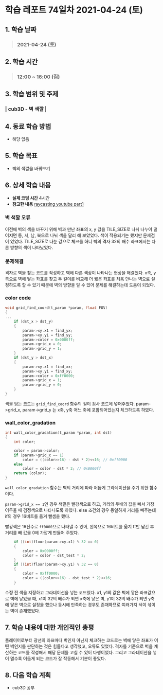 # 학습 레포트 74일차 2021-04-24 (토)

## 1. 학습 날짜
> ### 2021-04-24 (토)

## 2. 학습 시간
> ### 12:00 ~ 16:00 (집)

## 3. 학습 범위 및 주제
### | cub3D - 벽 색깔 |

## 4. 동료 학습 방법
- 해당 없음

## 5. 학습 목표
- 벽의 색깔을 바꿔보기

## 6. 상세 학습 내용
- **실제 코딩 시간** 4시간
- **참고한 내용** [raycasting youtube part1](https://www.youtube.com/watch?v=gYRrGTC7GtA&ab_channel=3DSage)

### 벽 색깔 오류

이전에 벽의 색을 바꾸기 위해 벽과 만난 좌표의 x, y 값을 TILE_SIZE로 나눠 나누어 떨어지면 동, 서, 남, 북으로 나눠 색을 달리 해 보았었다. 색이 적용되기는 했지만 문제점이 있었다. TILE_SIZE로 나눈 값으로 체크를 하니 벽의 격자 32의 배수 좌표에서는 다른 방향의 색이 나타났었다.

### 문제해결

격자로 벽을 찾는 코드를 작성하고 벽에 다른 색상이 나타나는 현상을 해결했다. x축, y축으로 벽에 닿는 좌표를 찾고 두 길이를 비교해 더 짧은 좌표를 처음 만나는 벽으로 설정하도록 할 수 있기 때문에 벽의 방향을 알 수 있어 문제를 해결하는데 도움이 되었다.

### color code

```c
void grid_find_coord(t_param *param, float FOV)
{
...
	if (dst_x > dst_y)
	{
		param->xy.x1 = find_yx;
		param->xy.y1 = find_yy;
		param->color = 0x0000ff;
		param->grid_x = 0;
		param->grid_y = 1;
	}
	if (dst_y > dst_x)
	{
		param->xy.x1 = find_xx;
		param->xy.y1 = find_xy;
		param->color = 0xff0000;
		param->grid_x = 1;
		param->grid_y = 0;
	}
}
```
색을 담는 코드는 `grid_find_coord` 함수의 길이 검사 코드에 넣어주었다. param->grid_x, param->grid_y 는 x축, y축 어느 축에 포함되어있는지 체크하도록 하였다.

### wall_color_gradation

```c
int wall_color_gradation(t_param *param, int dst)
{
	int color;

	color = param->color;
	if (param->grid_x == 1)
		color = ((color>>16) - dst * 2)<<16; // 0xff0000
	else
		color = color - dst * 2; // 0x0000ff
	return (color);
}
```

`wall_color_gradation` 함수는 벽의 거리에 따라 어둡게 그라데이션을 주기 위한 함수이다.

`param->grid_x == 1`인 경우 색깔은 빨강색으로 하고, 거리의 두배의 값을 빼서 가장 어두울 때 검정색으로 나타나도록 하였다. else 조건의 경우 동일하게 거리를 빼주는데 if의 경우 16비트를 옮겨 뺄셈을 했다.

빨강색은 16진수로 `ff0000`으로 나타낼 수 있어, 왼쪽으로 16비트를 옮겨 ff만 남긴 후 거리를 빼 값을 0에 가깝게 만들어 주었다.

```c
    if ((int)floor(param->xy.x1) % 32 == 0)
	{
        color = 0x0000ff;
		color = color - dst_test * 2;
	}
	if ((int)floor(param->xy.y1) % 32 == 0)
	{
        color = 0xff0000;
		color = ((color>>16) - dst_test * 2)<<16;
	}
```
수정 전 색을 지정하고 그라데이션을 넣는 코드였다. x1, y1의 값은 벽에 닿은 좌표값으로 벽에 닿았을 때, x1이 32의 배수가 되면 x축에 닿은 벽, y1이 32의 배수가 되면 y축에 닿은 벽으로 설정을 했으나 동시에 만족하는 경우도 존재하므로 여러가지 색이 섞이는 벽이 존재했었다.

## 7. 학습 내용에 대한 개인적인 총평
플레이어로부터 광선의 좌표마다 벽인지 아닌지 체크하는 코드로는 벽에 닿은 좌표가 어떤 벽인지를 판단하는 것은 힘들다고 생각했고, 오류도 있었다. 격자를 기준으로 벽을 계산하는 코드를 작성해서 해당 문제를 고칠 수 있어 다행이었다. 그리고 그라데이션을 넣어 멀수록 어둡게 되는 코드가 잘 작동해서 기분이 좋았다.

## 8. 다음 학습 계획
- cub3D 공부